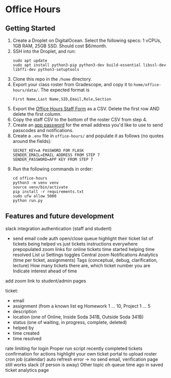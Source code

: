 # Office Hours

## Getting Started
1. Create a Droplet on DigitalOcean. Select the following specs: 1 vCPUs, 1GB RAM, 25GB SSD. Should cost $6/month.
2. SSH into the Droplet, and run:
   ```
   sudo apt update
   sudo apt install python3-pip python3-dev build-essential libssl-dev libffi-dev python3-setuptools
   ```
3. Clone this repo in the `/home` directory.
4. Export your class roster from Gradescope, and copy it to `home/office-hours/data/`. The expected format is
   ```
   First Name,Last Name,SID,Email,Role,Section
   ```
5. Export the [Office Hours Staff Form](https://docs.google.com/spreadsheets/d/1Wn6h2tmi9SoQH9uGMbwoHEVriN5_zBFK5TA9VpunLVM/edit?usp=sharing) as a CSV. Delete the first row AND delete the first column.
6. Copy the staff CSV to the bottom of the roster CSV from step 4.
7. Create an [app password](https://support.google.com/accounts/answer/185833?hl=en) for the email address you'd like to use to send passcodes and notifications.
8. Create a `.env` file in `office-hours/` and populate it as follows (no quotes around the fields):
   ```
   SECRET_KEY=A PASSWORD FOR FLASK
   SENDER_EMAIL=EMAIL ADDRESS FROM STEP 7
   SENDER_PASSWORD=APP KEY FROM STEP 7
   ```
9. Run the following commands in order:
   ```
   cd office-hours
   python3 -m venv venv
   source venv/bin/activate
   pip install -r requirements.txt
   sudo ufw allow 5000
   python run.py
   ```

## Features and future development
slack integration
authentication (staff and student)
- send email code auth
open/close queue
highlight their ticket
list of tickets being helped vs just tickets
instructions everywhere
prepopulated zoom links for online tickets
time started helping
time resolved
List ui
Settings toggles
Central zoom
Notifications
Analytics (time per ticket, assignments)
Tags (conceptual, debug, clarification, lecture)
How many tickets there are, which ticket number you are
Indicate interest ahead of time

add zoom link to student/admin pages

ticket:
- email
- assignment (from a known list eg Homework 1 … 10, Project 1 … 5
- description
- location (one of Online, Inside Soda 341B, Outside Soda 341B)
- status (one of waiting, in progress, complete, deleted)
- helped by
- time created
- time resolved


rate limiting for login
Proper run script
recently completed tickets
confirmation for actions
highlight your own ticket
portal to upload roster
cron job (calendar)
auto refresh
error -> no send email, verification page still works
slack (if person is away)
Other topic oh queue
time ago in saved ticket
analytics page
